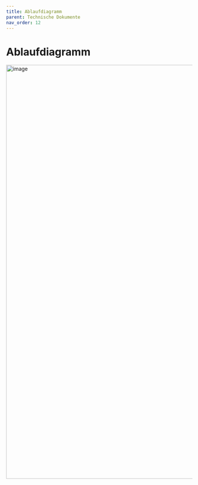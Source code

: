 ```yaml
---
title: Ablaufdiagramm
parent: Technische Dokumente
nav_order: 12
---
```


# Ablaufdiagramm

<img width="1921" height="1121" alt="image" src="https://github.com/user-attachments/assets/1b0e1863-9748-4c19-ad33-fdf5defc3188" />
